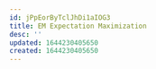 ```yaml
---
id: jPpEorByTclJhDi1aIOG3
title: EM Expectation Maximization
desc: ''
updated: 1644230405650
created: 1644230405650
---
```


